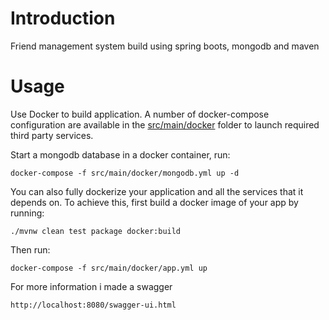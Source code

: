 # Introduction
Friend management system build using spring boots, mongodb and maven

# Usage
Use Docker to build application. A number of docker-compose configuration are available in the [src/main/docker](src/main/docker) folder to launch required third party services.

Start a mongodb database in a docker container, run:

    docker-compose -f src/main/docker/mongodb.yml up -d

You can also fully dockerize your application and all the services that it depends on.
To achieve this, first build a docker image of your app by running:

    ./mvnw clean test package docker:build

Then run:

    docker-compose -f src/main/docker/app.yml up

For more information i made a swagger
 
	http://localhost:8080/swagger-ui.html